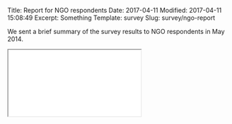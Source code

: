 Title: Report for NGO respondents
Date: 2017-04-11
Modified: 2017-04-11 15:08:49
Excerpt: Something
Template: survey
Slug: survey/ngo-report

We sent a brief summary of the survey results to NGO respondents in May 2014. 

<div class="embed-responsive embed-responsive-letter">
    <iframe class="embed-responsive-item" src="/theme/ViewerJS/#../../files/pdfs/Report for NGO respondents.pdf" allowfullscreen webkitallowfullscreen></iframe>
</div>
